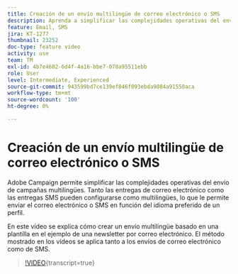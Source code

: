 ```yaml
---
title: Creación de un envío multilingüe de correo electrónico o SMS
description: Aprenda a simplificar las complejidades operativas del envío de campañas multilingües.
feature: Email, SMS
jira: KT-1277
thumbnail: 23252
doc-type: feature video
activity: use
team: TM
exl-id: 4b7e4602-6d4f-4a16-bbe7-070a95511ebb
role: User
level: Intermediate, Experienced
source-git-commit: 943599bd7ce139ef846f093ebda9084a91550aca
workflow-type: tm+mt
source-wordcount: '100'
ht-degree: 0%

---
```


# Creación de un envío multilingüe de correo electrónico o SMS

Adobe Campaign permite simplificar las complejidades operativas del envío de campañas multilingües. Tanto las entregas de correo electrónico como las entregas SMS pueden configurarse como multilingües, lo que le permite enviar el correo electrónico o SMS en función del idioma preferido de un perfil.

En este vídeo se explica cómo crear un envío multilingüe basado en una plantilla en el ejemplo de una newsletter por correo electrónico. El método mostrado en los vídeos se aplica tanto a los envíos de correo electrónico como de SMS.

>[!VIDEO](https://video.tv.adobe.com/v/23252?learn=on){transcript=true}

